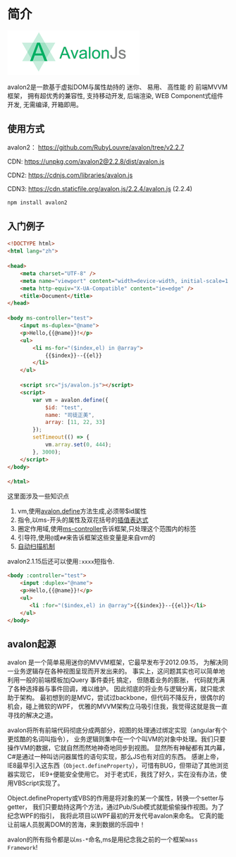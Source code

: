 # 简介

![img](assets/logo300x100-1557209109858.png)

avalon2是一款基于虚拟DOM与属性劫持的 迷你、 易用、 高性能 的 前端MVVM框架， 拥有超优秀的兼容性, 支持移动开发, 后端渲染, WEB Component式组件开发, 无需编译, 开箱即用。

## 使用方式

avalon2： <https://github.com/RubyLouvre/avalon/tree/v2.2.7>

CDN: <https://unpkg.com/avalon2@2.2.8/dist/avalon.js>

CDN2: <https://cdnjs.com/libraries/avalon.js>

CDN3: <https://cdn.staticfile.org/avalon.js/2.2.4/avalon.js> (2.2.4)

```javascript
npm install avalon2
```

## 入门例子

```html
<!DOCTYPE html>
<html lang="zh">

<head>
    <meta charset="UTF-8" />
    <meta name="viewport" content="width=device-width, initial-scale=1.0" />
    <meta http-equiv="X-UA-Compatible" content="ie=edge" />
    <title>Document</title>
</head>

<body ms-controller="test">
    <input ms-duplex="@name">
    <p>Hello,{{@name}}!</p>
    <ul>
        <li ms-for="($index,el) in @array">
            {{$index}}--{{el}}
        </li>
    </ul>

    <script src="js/avalon.js"></script>
    <script>
        var vm = avalon.define({
            $id: "test",
            name: "司徒正美",
            array: [11, 22, 33]
        });
        setTimeout(() => {
            vm.array.set(0, 444);
        }, 3000);
    </script>
</body>

</html>
```

这里面涉及一些知识点

1. vm,使用[avalon.define](http://avalonjs.coding.me/api.html#define)方法生成,必须带$id属性
2. 指令,以ms-开头的属性及双花括号的[插值表达式](http://avalonjs.coding.me/directives/expr.html)
3. 圈定作用域,使用[ms-controller](http://avalonjs.coding.me/directives/controller.md)告诉框架,只处理这个范围内的标签
4. 引导符,使用`@`或`##`来告诉框架这些变量是来自vm的
5. [自动扫描机制](http://avalonjs.coding.me/api.html#scan)

avalon2.1.15后还可以使用`:xxxx`短指令.

```html
<body :controller="test">
    <input :duplex="@name">
    <p>Hello,{{@name}}!</p>
    <ul>
       <li :for="($index,el) in @array">{{$index}}--{{el}}</li>
    </ul>
</body>
```

## avalon起源

avalon 是一个简单易用迷你的MVVM框架，它最早发布于2012.09.15， 为解决同一业务逻辑存在各种视图呈现而开发出来的。 事实上，这问题其实也可以简单地利用一般的前端模板加jQuery 事件委托 搞定， 但随着业务的膨胀， 代码就充满了各种选择器与事件回调，难以维护。 因此彻底的将业务与逻辑分离，就只能求助于架构。 最初想到的是MVC，尝试过backbone，但代码不降反升，很偶尔的机会，碰上微软的WPF， 优雅的MVVM架构立马吸引住我，我觉得这就是我一直寻找的解决之道。

avalon将所有前端代码彻底分成两部分，视图的处理通过绑定实现（angular有个更炫酷的名词叫指令）， 业务逻辑则集中在一个个叫VM的对象中处理。我们只要操作VM的数据，它就自然而然地神奇地同步到视图。 显然所有神秘都有其内幕，C#是通过一种叫访问器属性的语句实现，那么JS也有对应的东西。 感谢上帝，IE8最早引入这东西（`Object.defineProperty`），可惜有BUG，但带动了其他浏览器实现它， IE9+便能安全使用它。 对于老式IE，我找了好久，实在没有办法，使用VBScript实现了。

Object.defineProperty或VBS的作用是将对象的某一个属性，转换一个setter与getter， 我们只要劫持这两个方法，通过Pub/Sub模式就能偷偷操作视图。为了纪念WPF的指引， 我将此项目以WPF最初的开发代号avalon来命名。 它真的能让前端人员脱离DOM的苦海，来到数据的乐园中！

avalon的所有指令都是以`ms-*`命名,ms是用纪念我之前的一个框架`mass Framework`!